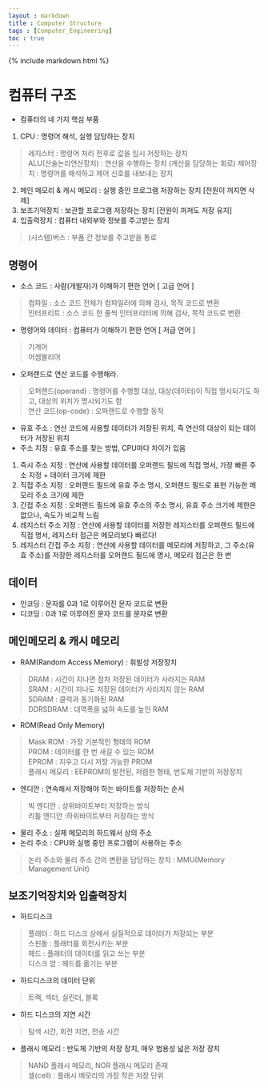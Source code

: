 ```yaml
---
layout : markdown
title : Computer Structure
tags : [Computer_Engineering]
toc : true
---
```


{% include markdown.html %}

# 컴퓨터 구조

- 컴퓨터의 네 가지 핵심 부품
1. CPU : 명령어 해석, 실행 담당하는 장치
> 레지스터 : 명령어 처리 전후로 값을 임시 저장하는 장치  
> ALU(산술논리연산장치) : 연산을 수행하는 장치 (계산을 담당하는 회로)
> 제어장치 : 명령어를 해석하고 제어 신호를 내보내는 장치
2. 메인 메모리 & 캐시 메모리 : 실행 중인 프로그램 저장하는 장치 [전원이 꺼지면 삭제]
3. 보조기억장치 : 보관할 프로그램 저장하는 장치 [전원이 꺼져도 저장 유지]
4. 입출력장치 : 컴퓨터 내외부와 정보를 주고받는 장치

> (시스템)버스 : 부품 간 정보를 주고받을 통로

## 명령어

- 소스 코드 : 사람(개발자)가 이해하기 편한 언어 [ 고급 언어 ]
> 컴파일 : 소스 코드 전체가 컴파일러에 의해 검사, 목적 코드로 변환  
> 인터프리트 : 소스 코드 한 줄씩 인터프리터에 의해 검사, 목적 코드로 변환
- 명령어와 데이터 : 컴퓨터가 이해하기 편한 언어 [ 저급 언어 ]
> 기계어  
> 어셈블리어

- 오퍼랜드로 연산 코드를 수행해라.
> 오퍼랜드(operand) : 명령어를 수행할 대상, 대상(데이터)이 직접 명시되기도 하고, 대상의 위치가 명시되기도 함  
> 연산 코드(op-code) : 오퍼랜드로 수행할 동작

- 유효 주소 : 연산 코드에 사용할 데이터가 저장된 위치, 즉 연산의 대상이 되는 데이터가 저장된 위치
- 주소 지정 : 유효 주소를 찾는 방법, CPU마다 차이가 있음
1. 즉시 주소 지정 : 연산에 사용할 데이터를 오퍼랜드 필드에 직접 명서, 가장 빠른 주소 지정 + 데이터 크기에 제한
2. 직접 주소 지정 : 오퍼랜드 필드에 유효 주소 명시, 오퍼랜드 필드로 표현 가능한 메모리 주소 크기에 제한
3. 간접 주소 지정 : 오퍼랜드 필드에 유효 주소의 주소 명시, 유효 주소 크기에 제한은 없으나, 속도가 비교적 느림
4. 레지스터 주소 지정 : 연산에 사용할 데이터를 저장한 레지스터를 오퍼랜드 필드에 직접 명서, 레지스터 접근은 메모리보다 빠르다!
5. 레지스터 간접 주소 지정 : 연산에 사용할 데이터를 메모리에 저장하고, 그 주소(유효 주소)를 저장한 레지스터를 오퍼랜드 필드에 명시, 메모리 접근은 한 번

## 데이터

- 인코딩 : 문자를 0과 1로 이루어진 문자 코드로 변환
- 디코딩 : 0과 1로 이루어진 문자 코드를 문자로 변환

## 메인메모리 & 캐시 메모리

- RAM(Random Access Memory) : 휘발성 저장장치
> DRAM : 시간이 지나면 점차 저장된 데이터가 사라지는 RAM  
> SRAM : 시간이 지나도 저장된 데이터가 사라지지 않는 RAM  
> SDRAM : 클럭과 동기화된 RAM  
> DDRSDRAM : 대역폭을 넓혀 속도를 높인 RAM

- ROM(Read Only Memory)
> Mask ROM : 가장 기본적인 형태의 ROM  
> PROM : 데이터를 한 번 새길 수 있는 ROM  
> EPROM : 지우고 다시 저장 가능한 PROM  
> 플래시 메모리 : EEPROM의 발전된, 저렴한 형태, 반도체 기반의 저장장치

- 엔디안 : 연속해서 저장해야 하는 바이트를 저장하는 순서
> 빅 엔디안 : 상위바이트부터 저장하는 방식  
> 리틀 엔디안 :하위바이트부터 저장하는 방식

- 물리 주소 : 실제 메모리의 하드웨서 상의 주소
- 논리 주소 : CPU와 실행 중인 프로그램이 사용하는 주소

> 논리 주소와 물리 주소 간의 변환을 담당하는 장치 : MMU(Memory Management Unit)

## 보조기억장치와 입출력장치

- 하드디스크
> 플래터 : 하드 디스크 상에서 실질적으로 데이터가 저장되는 부분  
> 스핀돌 : 플래터를 회전시키는 부분  
> 헤드 : 플래터의 데이터를 읽고 쓰는 부분  
> 디스크 암 : 헤드를 옮기는 부분

- 하드디스크의 데이터 단위
> 트랙, 섹터, 실린더, 블록

- 하드 디스크의 지연 시간
> 탐색 시간, 회전 지연, 전송 시간

- 플래시 메모리 : 반도체 기반의 저장 장치, 매우 범용성 넓은 저장 장치
> NAND 플래시 메모리, NOR 플래시 메모리 존재  
> 셀(cell) : 플래시 메모리의 가장 작은 저장 단위
